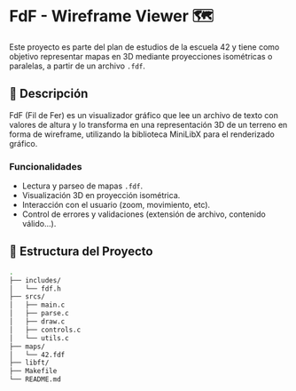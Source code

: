 # FdF - Wireframe Viewer 🗺️

Este proyecto es parte del plan de estudios de la escuela 42 y tiene como objetivo representar mapas en 3D mediante proyecciones isométricas o paralelas, a partir de un archivo `.fdf`.

## 🧠 Descripción

FdF (Fil de Fer) es un visualizador gráfico que lee un archivo de texto con valores de altura y lo transforma en una representación 3D de un terreno en forma de wireframe, utilizando la biblioteca MiniLibX para el renderizado gráfico.

### Funcionalidades

- Lectura y parseo de mapas `.fdf`.
- Visualización 3D en proyección isométrica.
- Interacción con el usuario (zoom, movimiento, etc).
- Control de errores y validaciones (extensión de archivo, contenido válido...).

## 📁 Estructura del Proyecto

```bash
.
├── includes/
│   └── fdf.h
├── srcs/
│   ├── main.c
│   ├── parse.c
│   ├── draw.c
│   ├── controls.c
│   └── utils.c
├── maps/
│   └── 42.fdf
├── libft/
├── Makefile
└── README.md
